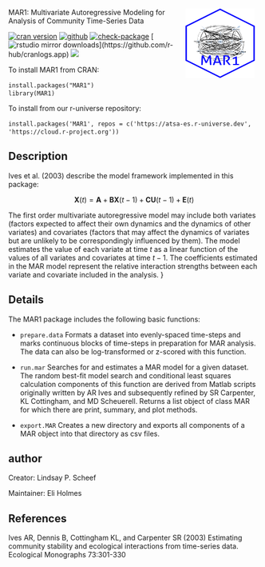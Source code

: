 <img src='man/figures/logo.png' align="right" width="139" height="139" style="margin:15px 10px"/>

MAR1: Multivariate Autoregressive Modeling for Analysis of Community Time-Series Data

[![cran version](https://www.r-pkg.org/badges/version/MAR1)](https://cran.r-project.org/package=MAR1)
[![github](https://img.shields.io/github/v/release/atsa-es/MAR1?color=brightgreen&label=GitHub)](https://github.com/atsa-es/MAR1/releases/latest)
[![check-package](https://github.com/atsa-es/MAR1/actions/workflows/check-r-package.yml/badge.svg)](https://github.com/atsa-es/MAR1/actions/workflows/check-r-package.yml)
[![rstudio mirror downloads](https://cranlogs.r-pkg.org/badges/grand-total/MAR1?)](https://github.com/r-hub/cranlogs.app)
[![](https://cranlogs.r-pkg.org/badges/MAR1?color=FFD700)](https://www.r-pkg.org/pkg/MAR1)

To install MAR1 from CRAN:
```
install.packages("MAR1")
library(MAR1)
```
To install from our r-universe repository:
```
install.packages('MAR1', repos = c('https://atsa-es.r-universe.dev', 'https://cloud.r-project.org'))
```


## Description

Ives et al. (2003) describe the model framework implemented in this package:

$$\mathbf{X}(t) = \mathbf{A} + \mathbf{BX}(t-1) + \mathbf{CU}(t-1) + \mathbf{E}(t)$$

The first order multivariate autoregressive model may include both variates (factors expected to affect their own dynamics and the dynamics of other variates) and covariates (factors that may affect the dynamics of variates but are unlikely to be correspondingly influenced by them).  The model estimates the value of each variate at time $t$ as a linear function of the values of all variates and covariates at time $t-1$.  The coefficients estimated in the MAR model represent the relative interaction strengths between each variate and covariate included in the analysis.
}

## Details

The MAR1 package includes the following basic functions:

* `prepare.data` Formats a dataset into evenly-spaced time-steps and marks continuous blocks of time-steps in preparation for MAR analysis.  The data can also be log-transformed or z-scored with this function.

* `run.mar` Searches for and estimates a MAR model for a given dataset.  The random best-fit model search and conditional least squares calculation components of this function are derived from Matlab scripts originally written by AR Ives and subsequently refined by SR Carpenter, KL Cottingham, and MD Scheuerell.  Returns a list object of class MAR for which there are print, summary, and plot methods.

* `export.MAR` Creates a new directory and exports all components of a MAR object into that directory as csv files.

## author

Creator: Lindsay P. Scheef

Maintainer: Eli Holmes 

## References

Ives AR, Dennis B, Cottingham KL, and Carpenter SR (2003) Estimating community stability and ecological interactions from time-series data. Ecological Monographs 73:301-330

